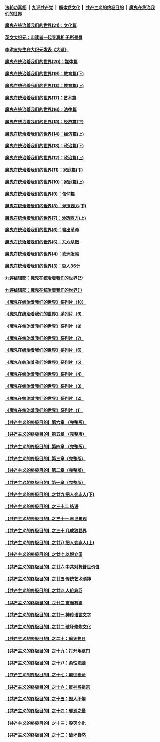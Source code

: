 

####  [法轮功真相](../../../../basic/blob/master/README.md?t=12251502) &nbsp;|&nbsp; [九评共产党](../../../../9ping.md/blob/master/README.md?t=12251502) &nbsp;|&nbsp; [解体党文化](../../../../jtdwh.md/blob/master/README.md?t=12251502)  &nbsp;|&nbsp; [共产主义的终极目的](../../../../gczydzjmd.md/blob/master/README.md?t=12251502) &nbsp;|&nbsp; [魔鬼在统治我们的世界](../../../../mgztzwmdsj.md/blob/master/README.md?t=12251502) 

#### [魔鬼在统治着我们的世界(21)：文化篇](../pages/nsc422/n10597706.md?t=12251502) 

#### [英文大纪元：和读者一起寻真相 无所畏惧](../pages/nsc422/n12542027.md?t=12251502) 

#### [李洪志先生在大纪元发表《大选》](../pages/nsc422/n12534746.md?t=12251502) 

#### [魔鬼在统治着我们的世界(20)：媒体篇](../pages/nsc422/n10586579.md?t=12251502) 

#### [魔鬼在统治着我们的世界(19)：教育篇(下)](../pages/nsc422/n10564808.md?t=12251502) 

#### [魔鬼在统治着我们的世界(18)：教育篇(上)](../pages/nsc422/n10526970.md?t=12251502) 

#### [魔鬼在统治着我们的世界(17)：艺术篇](../pages/nsc422/n10499093.md?t=12251502) 

#### [魔鬼在统治着我们的世界(16)：法律篇](../pages/nsc422/n10485969.md?t=12251502) 

#### [魔鬼在统治着我们的世界(15)：经济篇(下)](../pages/nsc422/n10469975.md?t=12251502) 

#### [魔鬼在统治着我们的世界(14)：经济篇(上)](../pages/nsc422/n10457370.md?t=12251502) 

#### [魔鬼在统治着我们的世界(13)：政治篇(下)](../pages/nsc422/n10448270.md?t=12251502) 

#### [魔鬼在统治着我们的世界(12)：政治篇(上)](../pages/nsc422/n10444576.md?t=12251502) 

#### [魔鬼在统治着我们的世界(11)：家庭篇(下)](../pages/nsc422/n10440961.md?t=12251502) 

#### [魔鬼在统治着我们的世界(10)：家庭篇(上)](../pages/nsc422/n10435448.md?t=12251502) 

#### [魔鬼在统治着我们的世界(9)：信仰篇](../pages/nsc422/n10432159.md?t=12251502) 

#### [魔鬼在统治着我们的世界(8)：渗透西方(下)](../pages/nsc422/n10429603.md?t=12251502) 

#### [魔鬼在统治着我们的世界(7)：渗透西方(上)](../pages/nsc422/n10426013.md?t=12251502) 

#### [魔鬼在统治着我们的世界(6)：输出革命](../pages/nsc422/n10421536.md?t=12251502) 

#### [魔鬼在统治着我们的世界(5)：东方杀戮](../pages/nsc422/n10417707.md?t=12251502) 

#### [魔鬼在统治着我们的世界(4)：欧洲发端](../pages/nsc422/n10414890.md?t=12251502) 

#### [魔鬼在统治着我们的世界(3)：毁人36计](../pages/nsc422/n10411583.md?t=12251502) 

#### [九评编辑部：魔鬼在统治着我们的世界(2)](../pages/nsc422/n10410036.md?t=12251502) 

#### [九评编辑部：魔鬼在统治着我们的世界(1)](../pages/nsc422/n10406825.md?t=12251502) 

#### [《魔鬼在统治着我们的世界》系列片（10）](../pages/nsc422/n12292670.md?t=12251502) 

#### [《魔鬼在统治着我们的世界》系列片（9）](../pages/nsc422/n12290859.md?t=12251502) 

#### [《魔鬼在统治着我们的世界》系列片（8）](../pages/nsc422/n12287445.md?t=12251502) 

#### [《魔鬼在统治着我们的世界》系列片（7）](../pages/nsc422/n12283425.md?t=12251502) 

#### [《魔鬼在统治着我们的世界》系列片（6）](../pages/nsc422/n12282314.md?t=12251502) 

#### [《魔鬼在统治着我们的世界》系列片（5）](../pages/nsc422/n12281419.md?t=12251502) 

#### [《魔鬼在统治着我们的世界》系列片（4）](../pages/nsc422/n12274024.md?t=12251502) 

#### [《魔鬼在统治着我们的世界》系列片（3）](../pages/nsc422/n12271322.md?t=12251502) 

#### [《魔鬼在统治着我们的世界》系列片（2）](../pages/nsc422/n12269049.md?t=12251502) 

#### [《魔鬼在统治着我们的世界》系列片（1）](../pages/nsc422/n12267575.md?t=12251502) 

#### [【共产主义的终极目的】第六章 （完整版）](../pages/nsc422/n11428913.md?t=12251502) 

#### [【共产主义的终极目的】第五章 （完整版）](../pages/nsc422/n11428912.md?t=12251502) 

#### [【共产主义的终极目的】第四章 （完整版）](../pages/nsc422/n11428907.md?t=12251502) 

#### [【共产主义的终极目的】第三章（完整版）](../pages/nsc422/n11428848.md?t=12251502) 

#### [【共产主义的终极目的】第二章（完整版）](../pages/nsc422/n11428831.md?t=12251502) 

#### [【共产主义的终极目的】第一章（完整版）](../pages/nsc422/n11417651.md?t=12251502) 

#### [【共产主义的终极目的】之廿九 把人变非人(下)](../pages/nsc422/n11344140.md?t=12251502) 

#### [【共产主义的终极目的】之三十二 结语](../pages/nsc422/n11360535.md?t=12251502) 

#### [【共产主义的终极目的】之三十一 末世景观](../pages/nsc422/n11351129.md?t=12251502) 

#### [【共产主义的终极目的】之三十 几成狼世界](../pages/nsc422/n11348280.md?t=12251502) 

#### [【共产主义的终极目的】之廿八 把人变非人(上)](../pages/nsc422/n11340492.md?t=12251502) 

#### [【共产主义的终极目的】之廿七 以恨立国](../pages/nsc422/n11336944.md?t=12251502) 

#### [【共产主义的终极目的】之廿六 中共对抗普世价值](../pages/nsc422/n11324785.md?t=12251502) 

#### [【共产主义的终极目的】之廿五 传统艺术颂神](../pages/nsc422/n11296396.md?t=12251502) 

#### [【共产主义的终极目的】之廿四 人伦典范](../pages/nsc422/n11296397.md?t=12251502) 

#### [【共产主义的终极目的】之廿三 富而有德](../pages/nsc422/n11283598.md?t=12251502) 

#### [【共产主义的终极目的】之廿一 神传语言文字](../pages/nsc422/n11263265.md?t=12251502) 

#### [【共产主义的终极目的】之廿二 破坏修炼文化](../pages/nsc422/n11245728.md?t=12251502) 

#### [【共产主义的终极目的】之二十：偷天换日](../pages/nsc422/n11238846.md?t=12251502) 

#### [【共产主义的终极目的】之十九：打开地狱门](../pages/nsc422/n11206376.md?t=12251502) 

#### [【共产主义的终极目的】之十八：柔性洗脑](../pages/nsc422/n11199994.md?t=12251502) 

#### [【共产主义的终极目的】之十七：颠倒善恶](../pages/nsc422/n11179782.md?t=12251502) 

#### [【共产主义的终极目的】之十六：反神骂祖宗](../pages/nsc422/n11166798.md?t=12251502) 

#### [【共产主义的终极目的】之十五：毁人不倦](../pages/nsc422/n11166792.md?t=12251502) 

#### [【共产主义的终极目的】之十四：邪恶之最](../pages/nsc422/n11150249.md?t=12251502) 

#### [【共产主义的终极目的】之十三：毁灭文化](../pages/nsc422/n11135227.md?t=12251502) 

#### [【共产主义的终极目的】之十二：破坏自然](../pages/nsc422/n11135214.md?t=12251502) 

